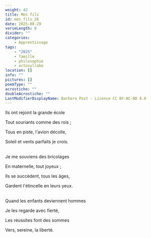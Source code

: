 ```yaml
---
weight: 42
title: Mes fils
id: mes_fils_28
date: 2025-08-29
verseLength: 8
divider: ""
categories:
    - Apprentissage
tags:
    - "2025"
    - famille
    - philosophie
    - octosyllabe
location: []
info: ""
pictures: []
poemType: ""
acrostiche: ""
doubleAcrostiche: ""
LastModifierDisplayName: Barbara Post - Licence CC BY-NC-ND 4.0
---
```

Ils ont rejoint la grande école

Tout souriants comme des rois ;

Tous en piste, l'avion décolle,

Soleil et vents parfaits je crois.

 \
Je me souviens des bricolages

En maternelle, tout joyeux ;

Ils se succèdent, tous les âges,

Gardent l'étincelle en leurs yeux.

 \
Quand les enfants deviennent hommes

Je les regarde avec fierté,

Les réussites font des sommes

Vers, sereine, la liberté.
